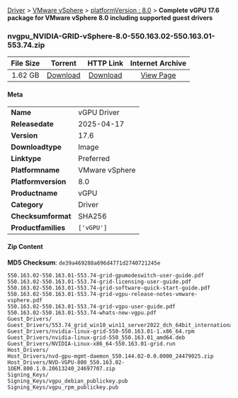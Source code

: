 
[Driver](/README.md)  >  [VMware vSphere](/index/Driver/VMware_vSphere.md)  >  [platformVersion : 8.0](/index/Driver/VMware_vSphere/8.0.md)  >  **Complete vGPU 17.6 package for VMware vSphere 8.0 including supported guest drivers**


### nvgpu_NVIDIA-GRID-vSphere-8.0-550.163.02-550.163.01-553.74.zip

| **File Size** | **Torrent**  | **HTTP Link** | **Internet Archive** |
|:-------------:|:------------:|:-------------:|:--------------------:|
| 1.62 GB |  [Download](https://archive.org/download/nvgpu_NVIDIA-GRID-vSphere-8.0-550.163.02-550.163.01-553.74.zip/nvgpu_NVIDIA-GRID-vSphere-8.0-550.163.02-550.163.01-553.74.zip_archive.torrent)       | [Download](https://archive.org/compress/nvgpu_NVIDIA-GRID-vSphere-8.0-550.163.02-550.163.01-553.74.zip) | [View Page](https://archive.org/details/nvgpu_NVIDIA-GRID-vSphere-8.0-550.163.02-550.163.01-553.74.zip)       |

#### Meta

<table>
<tr><td><strong>Name</strong></td><td>vGPU Driver</td></tr>
<tr><td><strong>Releasedate</strong></td><td>2025-04-17</td></tr>
<tr><td><strong>Version</strong></td><td>17.6</td></tr>
<tr><td><strong>Downloadtype</strong></td><td>Image</td></tr>
<tr><td><strong>Linktype</strong></td><td>Preferred</td></tr>
<tr><td><strong>Platformname</strong></td><td>VMware vSphere</td></tr>
<tr><td><strong>Platformversion</strong></td><td>8.0</td></tr>
<tr><td><strong>Productname</strong></td><td>vGPU</td></tr>
<tr><td><strong>Category</strong></td><td>Driver</td></tr>
<tr><td><strong>Checksumformat</strong></td><td>SHA256</td></tr>
<tr><td><strong>Productfamilies</strong></td><td><code>['vGPU']</code></td></tr>
</table>

#### Zip Content

**MD5 Checksum**: `de39a469288a696d4771d2740721245e`

```text
550.163.02-550.163.01-553.74-grid-gpumodeswitch-user-guide.pdf
550.163.02-550.163.01-553.74-grid-licensing-user-guide.pdf
550.163.02-550.163.01-553.74-grid-software-quick-start-guide.pdf
550.163.02-550.163.01-553.74-grid-vgpu-release-notes-vmware-vsphere.pdf
550.163.02-550.163.01-553.74-grid-vgpu-user-guide.pdf
550.163.02-550.163.01-553.74-whats-new-vgpu.pdf
Guest_Drivers/
Guest_Drivers/553.74_grid_win10_win11_server2022_dch_64bit_international.exe
Guest_Drivers/nvidia-linux-grid-550-550.163.01-1.x86_64.rpm
Guest_Drivers/nvidia-linux-grid-550_550.163.01_amd64.deb
Guest_Drivers/NVIDIA-Linux-x86_64-550.163.01-grid.run
Host_Drivers/
Host_Drivers/nvd-gpu-mgmt-daemon_550.144.02-0.0.0000_24479025.zip
Host_Drivers/NVD-VGPU-800_550.163.02-1OEM.800.1.0.20613240_24697707.zip
Signing_Keys/
Signing_Keys/vgpu_debian_publickey.pub
Signing_Keys/vgpu_rpm_publickey.pub
```